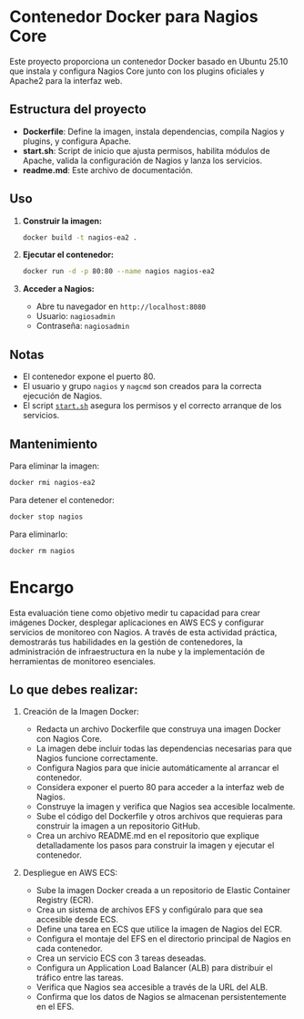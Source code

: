 # Contenedor Docker para Nagios Core

Este proyecto proporciona un contenedor Docker basado en Ubuntu 25.10 que instala y configura Nagios Core junto con los plugins oficiales y Apache2 para la interfaz web.

## Estructura del proyecto

- **Dockerfile**: Define la imagen, instala dependencias, compila Nagios y plugins, y configura Apache.
- **start.sh**: Script de inicio que ajusta permisos, habilita módulos de Apache, valida la configuración de Nagios y lanza los servicios.
- **readme.md**: Este archivo de documentación.

## Uso

1. **Construir la imagen:**
   ```sh
   docker build -t nagios-ea2 .
   ```

2. **Ejecutar el contenedor:**
   ```sh
   docker run -d -p 80:80 --name nagios nagios-ea2
   ```

3. **Acceder a Nagios:**
   - Abre tu navegador en `http://localhost:8080`
   - Usuario: `nagiosadmin`
   - Contraseña: `nagiosadmin`

## Notas

- El contenedor expone el puerto 80.
- El usuario y grupo `nagios` y `nagcmd` son creados para la correcta ejecución de Nagios.
- El script [`start.sh`](start.sh) asegura los permisos y el correcto arranque de los servicios.

## Mantenimiento

Para eliminar la imagen:
```sh
docker rmi nagios-ea2
```

Para detener el contenedor:
```sh
docker stop nagios
```
Para eliminarlo:
```sh
docker rm nagios
```
# Encargo

Esta evaluación tiene como objetivo medir tu capacidad para crear imágenes Docker, desplegar aplicaciones en AWS ECS y configurar servicios de monitoreo con Nagios. A través de esta actividad práctica, demostrarás tus habilidades en la gestión de contenedores, la administración de infraestructura en la nube y la implementación de herramientas de monitoreo esenciales.

## Lo que debes realizar:

1. Creación de la Imagen Docker:
   -	Redacta un archivo Dockerfile que construya una imagen Docker con Nagios Core.
   -	La imagen debe incluir todas las dependencias necesarias para que Nagios funcione correctamente.
   -	Configura Nagios para que inicie automáticamente al arrancar el contenedor.
   -	Considera exponer el puerto 80 para acceder a la interfaz web de Nagios.
   -	Construye la imagen y verifica que Nagios sea accesible localmente.
   -	Sube el código del Dockerfile y otros archivos que requieras para construir la imagen a un repositorio GitHub.
   -	Crea un archivo README.md en el repositorio que explique detalladamente los pasos para construir la imagen y ejecutar el contenedor.

2. Despliegue en AWS ECS:
   -	Sube la imagen Docker creada a un repositorio de Elastic Container Registry (ECR).
   -	Crea un sistema de archivos EFS y configúralo para que sea accesible desde ECS.
   -	Define una tarea en ECS que utilice la imagen de Nagios del ECR.
   -	Configura el montaje del EFS en el directorio principal de Nagios en cada contenedor.
   -	Crea un servicio ECS con 3 tareas deseadas.
   -	Configura un Application Load Balancer (ALB) para distribuir el tráfico entre las tareas.
   -	Verifica que Nagios sea accesible a través de la URL del ALB.
   -	Confirma que los datos de Nagios se almacenan persistentemente en el EFS.
